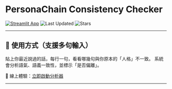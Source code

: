 # PersonaChain Consistency Checker

[![Streamlit App](https://img.shields.io/badge/Try%20Now-Open%20Analyzer-brightgreen?logo=streamlit)](https://persona-consistency-checker-8mjfg9xcbnojzwnqyp8kzr.streamlit.app)
![Last Updated](https://img.shields.io/github/last-commit/taipei49314/persona-consistency-checker?label=Last%20Update)
![Stars](https://img.shields.io/github/stars/taipei49314/persona-consistency-checker?style=social)

---

## 🧠 使用方式（支援多句輸入）
貼上你最近說過的話，每行一句，看看哪幾句與你原本的「人格」不一致。
系統會分析語氣、語義一致性，並標示「是否偏離」。

📍 線上體驗：[立即啟動分析器](https://persona-consistency-checker-8mjfg9xcbnojzwnqyp8kzr.streamlit.app)

---
